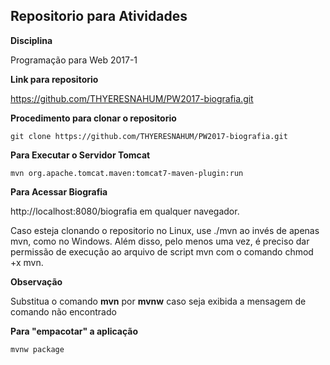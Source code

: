 ## Repositorio para Atividades

**Disciplina**

Programação para Web 2017-1

**Link para repositorio**

https://github.com/THYERESNAHUM/PW2017-biografia.git

**Procedimento para clonar o repositorio**
```
git clone https://github.com/THYERESNAHUM/PW2017-biografia.git
```
**Para Executar o Servidor Tomcat**
```
mvn org.apache.tomcat.maven:tomcat7-maven-plugin:run
```
**Para Acessar Biografia**

http://localhost:8080/biografia em qualquer navegador.

Caso esteja clonando o repositorio no Linux, use ./mvn ao invés de apenas mvn, como no Windows. Além disso, pelo menos uma vez, é preciso dar permissão de execução ao arquivo de script mvn com o comando chmod +x mvn.

**Observação**

Substitua o comando **mvn** por **mvnw** caso seja exibida a mensagem de comando não encontrado

**Para "empacotar" a aplicação**
```
mvnw package
```
 
